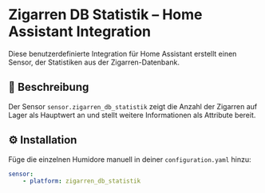 # Zigarren DB Statistik – Home Assistant Integration
Diese benutzerdefinierte Integration für Home Assistant erstellt einen Sensor, der Statistiken aus der Zigarren-Datenbank.

## 🧾 Beschreibung
Der Sensor `sensor.zigarren_db_statistik` zeigt die Anzahl der Zigarren auf Lager als Hauptwert an und stellt weitere Informationen als Attribute bereit.


## ⚙️ Installation
Füge die einzelnen Humidore manuell in deiner `configuration.yaml` hinzu:

```yaml
sensor:
    - platform: zigarren_db_statistik
```

